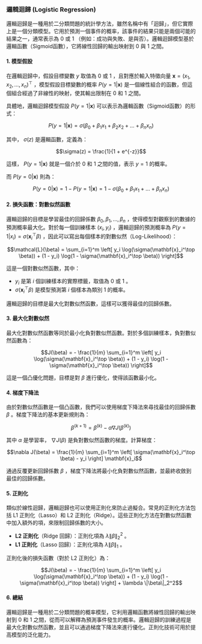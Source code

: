### 邏輯迴歸 (Logistic Regression)

邏輯迴歸是一種用於二分類問題的統計學方法，雖然名稱中有「迴歸」，但它實際上是一個分類模型。它用於預測一個事件的概率，該事件的結果只能是兩個可能的結果之一，通常表示為  $`0`$  或  $`1`$ （例如：成功與失敗、是與否）。邏輯迴歸模型基於邏輯函數（Sigmoid函數），它將線性回歸的輸出映射到  $`0`$  與  $`1`$  之間。

#### 1. **模型假設**

在邏輯迴歸中，假設目標變數  $`y`$  取值為  $`0`$  或  $`1`$ ，且對應於輸入特徵向量  $`\mathbf{x} = (x_1, x_2, \dots, x_n)^\top`$ ，模型假設目標變數的概率  $`P(y = 1 | \mathbf{x})`$  是一個線性組合的函數，但這個組合經過了非線性的映射，使其輸出限制在  $`0`$  和  $`1`$  之間。

具體地，邏輯迴歸模型假設  $`P(y = 1 | \mathbf{x})`$  可以表示為邏輯函數（Sigmoid函數）的形式：

$$P(y = 1 | \mathbf{x}) = \sigma(\beta_0 + \beta_1 x_1 + \beta_2 x_2 + \dots + \beta_n x_n)$$

其中， $`\sigma(z)`$  是邏輯函數，定義為：

$$\sigma(z) = \frac{1}{1 + e^{-z}}$$

這樣， $`P(y = 1 | \mathbf{x})`$  就是一個介於  $`0`$  和  $`1`$  之間的值，表示  $`y = 1`$  的概率。

而  $`P(y = 0 | \mathbf{x})`$  則為：

$$P(y = 0 | \mathbf{x}) = 1 - P(y = 1 | \mathbf{x}) = 1 - \sigma(\beta_0 + \beta_1 x_1 + \dots + \beta_n x_n)$$

#### 2. **損失函數：對數似然函數**

邏輯迴歸的目標是學習最佳的回歸係數  $`\beta_0, \beta_1, \dots, \beta_n`$ ，使得模型對觀察到的數據的預測概率最大化。對於每一個訓練樣本  $`(x_i, y_i)`$ ，邏輯迴歸的預測概率為  $`P(y = 1 | x_i) = \sigma(\mathbf{x}_i^\top \beta)`$ ，因此可以寫出每個樣本的對數似然（Log-Likelihood）：

$$\mathcal{L}(\beta) = \sum_{i=1}^m \left[ y_i \log(\sigma(\mathbf{x}_i^\top \beta)) + (1 - y_i) \log(1 - \sigma(\mathbf{x}_i^\top \beta)) \right]$$

這是一個對數似然函數，其中：
-  $`y_i`$  是第  $`i`$  個訓練樣本的實際標籤，取值為  $`0`$  或  $`1`$ 。
-  $`\sigma(\mathbf{x}_i^\top \beta)`$  是模型預測第  $`i`$  個樣本為類別  $`1`$  的概率。

邏輯迴歸的目標是最大化對數似然函數，這樣可以獲得最佳的回歸係數。

#### 3. **最大化對數似然**

最大化對數似然函數等同於最小化負對數似然函數。對於多個訓練樣本，負對數似然函數為：

$$J(\beta) = - \frac{1}{m} \sum_{i=1}^m \left[ y_i \log(\sigma(\mathbf{x}_i^\top \beta)) + (1 - y_i) \log(1 - \sigma(\mathbf{x}_i^\top \beta)) \right]$$

這是一個凸優化問題，目標是對  $`\beta`$  進行優化，使得該函數最小化。

#### 4. **梯度下降法**

由於對數似然函數是一個凸函數，我們可以使用梯度下降法來尋找最佳的回歸係數  $`\beta`$ 。梯度下降法的基本更新規則為：

$$\beta^{(k+1)} = \beta^{(k)} - \alpha \nabla J(\beta^{(k)})$$

其中  $`\alpha`$  是學習率， $`\nabla J(\beta)`$  是負對數似然函數的梯度。計算梯度：

$$\nabla J(\beta) = \frac{1}{m} \sum_{i=1}^m \left[ \sigma(\mathbf{x}_i^\top \beta) - y_i \right] \mathbf{x}_i$$

通過反覆更新回歸係數  $`\beta`$ ，梯度下降法將最小化負對數似然函數，並最終收斂到最佳的回歸係數。

#### 5. **正則化**

類似於線性迴歸，邏輯迴歸也可以使用正則化來防止過擬合。常見的正則化方法包括 L1 正則化（Lasso）和 L2 正則化（Ridge）。這些正則化方法在對數似然函數中加入額外的項，來限制回歸係數的大小。

- **L2 正則化**（Ridge 回歸）：正則化項為  $`\lambda \| \beta \|_2^2`$ 。
- **L1 正則化**（Lasso 回歸）：正則化項為  $`\lambda \| \beta \|_1`$ 。

正則化後的損失函數（對於 L2 正則化）為：

$$J(\beta) = - \frac{1}{m} \sum_{i=1}^m \left[ y_i \log(\sigma(\mathbf{x}_i^\top \beta)) + (1 - y_i) \log(1 - \sigma(\mathbf{x}_i^\top \beta)) \right] + \lambda \|\beta\|_2^2$$

#### 6. **總結**

邏輯迴歸是一種用於二分類問題的概率模型，它利用邏輯函數將線性回歸的輸出映射到  $`0`$  和  $`1`$  之間，從而可以解釋為預測事件發生的概率。邏輯迴歸的訓練過程是最大化對數似然函數，並且可以通過梯度下降法來進行優化。正則化技術可用於提高模型的泛化能力。